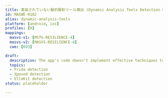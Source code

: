 ```yaml
---
title: 実装されていない動的解析ツール検出 (Dynamic Analysis Tools Detection Not Implemented)
id: MASWE-0102
alias: dynamic-analysis-tools
platform: [android, ios]
profiles: [R]
mappings:
  masvs-v1: [MSTG-RESILIENCE-4]
  masvs-v2: [MASVS-RESILIENCE-4]
  cwe: [693]

draft:
  description: The app's code doesn’t implement effective techniques to detect if it is being analyzed by dynamic analysis tools (CWE-693), e.g. Frida, Xposed, Ellekit, etc.
  topics:
  - Frida detection
  - Xposed detection
  - ElleKit detection
status: placeholder

---
```

